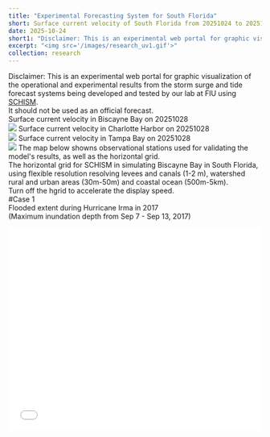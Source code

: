 ```yaml
---
title: "Experimental Forecasting System for South Florida"
short: Surface current velocity of South Florida from 20251024 to 20251028
date: 2025-10-24
short1: "Disclaimer: This is an experimental web portal for graphic visualization of the operational and experimental results from the storm surge and tide forecast systems being developed and tested by our lab at FIU using [SCHISM](https://ccrm.vims.edu/schismweb/). It should not be used as an official forecast."
excerpt: "<img src='/images/research_uv1.gif'>"
collection: research
---
```


Disclaimer:
This is an experimental web portal for graphic visualization of the operational and experimental results from the storm surge and tide forecast systems being developed and tested by our lab at FIU using [SCHISM](https://ccrm.vims.edu/schismweb/).<br/>
It should not be used as an official forecast.<br/>
Surface current velocity in Biscayne Bay on 20251028<br/>
<img src='/images/research_Bbay.png'>
Surface current velocity in Charlotte Harbor on 20251028<br/>
<img src='/images/research_Cbay.png'>
Surface current velocity in Tampa Bay on 20251028<br/>
<img src='/images/research_Tbay.png'>
The map below showns observational stations used for validating the model's results, as well as the horizontal grid. <br/>
The horizontal grid for SCHISM in simulating Biscayne Bay in South Florida, using flexible resolution resolving levees and canals (1-2 m), watershed rural and urban areas (30m-50m) and coastal ocean (500m-5km).<br/>
Turn off the hgrid to accelerate the display speed.<br/>
#Case 1<br/>
Flooded extent during Hurricane Irma in 2017<br/>
(Maximum inundation depth from Sep 7 - Sep 13, 2017)<br/>
<style>.embed-container {position: relative; padding-bottom: 80%; height: 0; max-width: 100%;} .embed-container iframe, .embed-container object, .embed-container iframe{position: absolute; top: 0; left: 0; width: 100%; height: 100%;} small{position: absolute; z-index: 40; bottom: 0; margin-bottom: -15px;}</style><div class="embed-container"><iframe width="500" height="400" frameborder="0" scrolling="no" marginheight="0" marginwidth="0" title="Canal in Miami" src="//fiugis.maps.arcgis.com/apps/Embed/index.html?webmap=6ae2ae2896ab41f880739adb7c369bf7&extent=-81.2065,24.9682,-79.6245,25.8711&zoom=true&previewImage=false&scale=true&legendlayers=true&disable_scroll=false&theme=light"></iframe></div>
